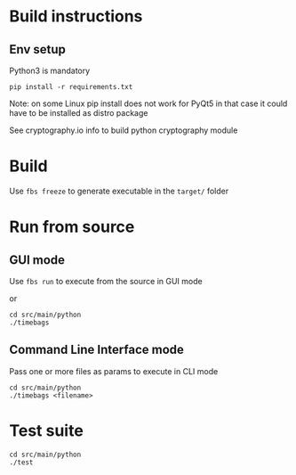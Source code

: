 
# Build instructions

## Env setup

Python3 is mandatory

`pip install -r requirements.txt`

Note: on some Linux pip install does not work for PyQt5
in that case it could have to be installed as distro package

See cryptography.io info to build python cryptography module

# Build

Use `fbs freeze` to generate executable in the `target/` folder

# Run from source

## GUI mode

Use `fbs run` to execute from the source in GUI mode

or

```
cd src/main/python
./timebags
```

## Command Line Interface mode

Pass one or more files as params to execute in CLI mode

```
cd src/main/python
./timebags <filename>
```

# Test suite

```
cd src/main/python
./test
```

